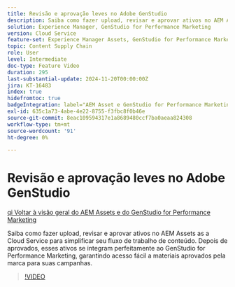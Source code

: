 ```yaml
---
title: Revisão e aprovação leves no Adobe GenStudio
description: Saiba como fazer upload, revisar e aprovar ativos no AEM Assets para disponibilizá-los no GenStudio for Performance Marketing.
solution: Experience Manager, GenStudio for Performance Marketing
version: Cloud Service
feature-set: Experience Manager Assets, GenStudio for Performance Marketing
topic: Content Supply Chain
role: User
level: Intermediate
doc-type: Feature Video
duration: 295
last-substantial-update: 2024-11-20T00:00:00Z
jira: KT-16483
index: true
hidefromtoc: true
badgeIntegration: label="AEM Asset e GenStudio for Performance Marketing" type="positive"
exl-id: 635c1a73-4abe-4e22-8755-f3fbc8f0b46e
source-git-commit: 8eac109594317e1a8689480ccf7ba0aeaa824308
workflow-type: tm+mt
source-wordcount: '91'
ht-degree: 0%

---
```


# Revisão e aprovação leves no Adobe GenStudio

[qi Voltar à visão geral do AEM Assets e do GenStudio for Performance Marketing](./overview.md)

Saiba como fazer upload, revisar e aprovar ativos no AEM Assets as a Cloud Service para simplificar seu fluxo de trabalho de conteúdo. Depois de aprovados, esses ativos se integram perfeitamente ao GenStudio for Performance Marketing, garantindo acesso fácil a materiais aprovados pela marca para suas campanhas.

>[!VIDEO](https://video.tv.adobe.com/v/3439265/?learn=on&enablevpops)
